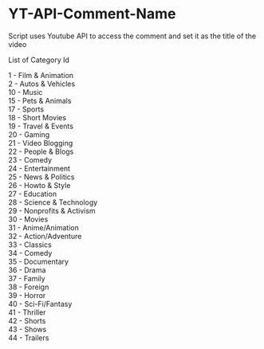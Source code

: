 # YT-API-Comment-Name

Script uses Youtube API to access the comment and set it as the title of the video

List of Category Id

1 -  Film & Animation<br>
2 - Autos & Vehicles<br>
10 - Music<br>
15 - Pets & Animals<br>
17 - Sports<br>
18 - Short Movies<br>
19 - Travel & Events<br>
20 - Gaming<br>
21 - Video Blogging<br>
22 - People & Blogs<br>
23 - Comedy<br>
24 - Entertainment<br>
25 - News & Politics<br>
26 - Howto & Style<br>
27 - Education<br>
28 - Science & Technology<br>
29 - Nonprofits & Activism<br>
30 - Movies<br>
31 - Anime/Animation<br>
32 - Action/Adventure<br>
33 - Classics<br>
34 - Comedy<br>
35 - Documentary<br>
36 - Drama<br>
37 - Family<br>
38 - Foreign<br>
39 - Horror<br>
40 - Sci-Fi/Fantasy<br>
41 - Thriller<br>
42 - Shorts<br>
43 - Shows<br>
44 - Trailers<br>
